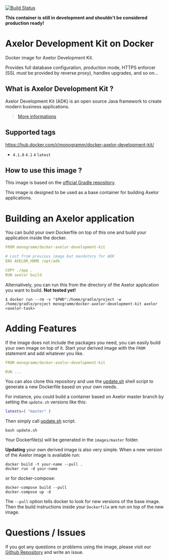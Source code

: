 [![Build Status](https://travis-ci.org/Monogramm/docker-axelor-development-kit.svg)](https://travis-ci.org/Monogramm/docker-axelor-development-kit)

**This container is still in development and shouldn't be considered production ready!**

# Axelor Development Kit on Docker

Docker image for Axelor Development Kit.

Provides full database configuration, production mode, HTTPS enforcer (SSL must be provided by reverse proxy), handles upgrades, and so on...

## What is Axelor Development Kit  ?

Axelor Development Kit (ADK) is an open source Java framework to create modern business applications.

> [More informations](https://github.com/axelor/axelor-development-kit)

## Supported tags

https://hub.docker.com/r/monogramm/docker-axelor-development-kit/

* `4.1.8` `4.1` `4` `latest`

## How to use this image ?

This image is based on the [official Gradle repository](https://hub.docker.com/_/gradle/).

This image is designed to be used as a base container for building Axelor applications.

# Building an Axelor application
You can build your own Dockerfile on top of this one and build your application inside the docker.

```yaml
FROM monogramm/docker-axelor-development-kit

# Lost from previous image but mandatory for ADK
ENV AXELOR_HOME /opt/adk

COPY ./app .
RUN axelor build

```

Alternatively, you can run this from the directory of the Axelor application you want to build.
**Not tested yet!**

```console
$ docker run --rm -v "$PWD":/home/gradle/project -w /home/gradle/project monogramm/docker-axelor-development-kit axelor <axelor-task>
```

# Adding Features
If the image does not include the packages you need, you can easily build your own image on top of it.
Start your derived image with the `FROM` statement and add whatever you like.

```yaml
FROM monogramm/docker-axelor-development-kit

RUN ...

```

You can also clone this repository and use the [update.sh](update.sh) shell script to generate a new Dockerfile based on your own needs.

For instance, you could build a container based on Axelor master branch by setting the `update.sh` versions like this:
```bash
latests=( "master" )
```
Then simply call [update.sh](update.sh) script.

```console
bash update.sh
```
Your Dockerfile(s) will be generated in the `images/master` folder.

**Updating** your own derived image is also very simple. When a new version of the Axelor image is available run:

```console
docker build -t your-name --pull . 
docker run -d your-name
```

or for docker-compose:
```console
docker-compose build --pull
docker-compose up -d
```

The `--pull` option tells docker to look for new versions of the base image. Then the build instructions inside your `Dockerfile` are run on top of the new image.

# Questions / Issues
If you got any questions or problems using the image, please visit our [Github Repository](https://github.com/Monogramm/docker-axelor-development-kit) and write an issue.  
